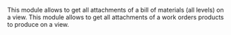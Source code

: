 This module allows to get all attachments of a bill of materials (all
levels) on a view. This module allows to get all attachments of a work
orders products to produce on a view.
